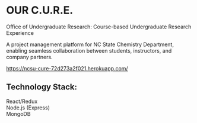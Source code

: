 # OUR C.U.R.E.

Office of Undergraduate Research: Course-based Undergraduate Research Experience

A project management platform for NC State Chemistry Department, enabling seamless collaboration between students, instructors, and company partners.

https://ncsu-cure-72d273a2f021.herokuapp.com/

## Technology Stack: </br>
React/Redux </br>
Node.js (Express) </br>
MongoDB </br>
